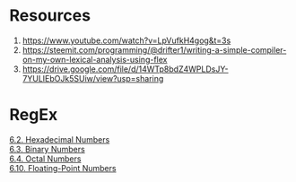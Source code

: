 # Resources
1) https://www.youtube.com/watch?v=LpVufkH4gog&t=3s <br>
2) https://steemit.com/programming/@drifter1/writing-a-simple-compiler-on-my-own-lexical-analysis-using-flex <br>
3) https://drive.google.com/file/d/14WTp8bdZ4WPLDsJY-7YULIEbOJk5SUiw/view?usp=sharing  <br>

# RegEx
[6.2. Hexadecimal Numbers](https://www.oreilly.com/library/view/regular-expressions-cookbook/9781449327453/ch06s02.html) <br>
[6.3. Binary Numbers](https://www.oreilly.com/library/view/regular-expressions-cookbook/9781449327453/ch06s03.html) <br>
[6.4. Octal Numbers](https://www.oreilly.com/library/view/regular-expressions-cookbook/9781449327453/ch06s04.html) <br>
[6.10. Floating-Point Numbers](https://www.oreilly.com/library/view/regular-expressions-cookbook/9781449327453/ch06s10.html) <br>
